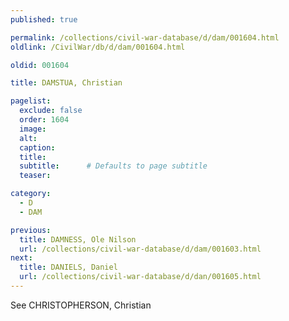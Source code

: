 ```yaml
---
published: true

permalink: /collections/civil-war-database/d/dam/001604.html
oldlink: /CivilWar/db/d/dam/001604.html

oldid: 001604

title: DAMSTUA, Christian

pagelist:
  exclude: false
  order: 1604
  image: 
  alt:
  caption:
  title:
  subtitle:      # Defaults to page subtitle
  teaser:

category: 
  - D 
  - DAM

previous:
  title: DAMNESS, Ole Nilson
  url: /collections/civil-war-database/d/dam/001603.html  
next:
  title: DANIELS, Daniel
  url: /collections/civil-war-database/d/dan/001605.html   
---
```

See CHRISTOPHERSON, Christian
